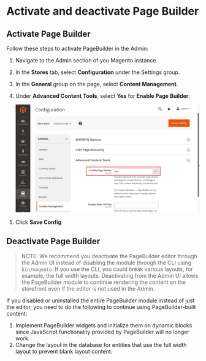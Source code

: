 # Activate and deactivate Page Builder

<!-- {% raw %} -->

## Activate Page Builder

Follow these steps to activate PageBuilder in the Admin:

1. Navigate to the Admin section of you Magento instance.
2. In the **Stores** tab, select **Configuration** under the Settings group.
3. In the **General** group on the page, select **Content Management**.
4. Under **Advanced Content Tools**, select **Yes** for **Enable Page Builder**.

   ![activate page builder](../images/activate-pagebuilder.png "Activate Page Builder")
   
5. Click **Save Config**

## Deactivate Page Builder

> NOTE: We recommend you deactivate the PageBuilder editor through the Admin UI instead of disabling the module through the CLI using `bin/magento`. If you use the CLI, you could break various layouts, for example, the full width layouts. Deactivating from the Admin UI allows the PageBuilder module to continue rendering the content on the storefront even if the editor is not used in the Admin.

If you disabled or uninstalled the entire PageBuilder module instead of just the editor, you need to do the following to continue using PageBuilder-built content:

1. Implement PageBuilder widgets and initialize them on dynamic blocks since JavaScript functionality provided by PageBuilder will no longer work.
2. Change the layout in the database for entities that use the full width layout to prevent blank layout content.

<!-- {% endraw %} -->
